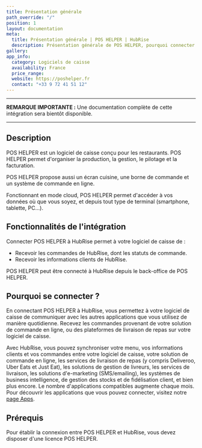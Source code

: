 ```yaml
---
title: Présentation générale
path_override: "/"
position: 1
layout: documentation
meta:
  title: Présentation générale | POS HELPER | HubRise
  description: Présentation générale de POS HELPER, pourquoi connecter votre logiciel de caisse à HubRise et les fonctionnalités de l'intégration avec HubRise. Synchronisez vos données.
gallery:
app_info:
  category: Logiciels de caisse
  availability: France
  price_range:
  website: https://poshelper.fr
  contact: "+33 9 72 41 51 12"
---
```


---

**REMARQUE IMPORTANTE :** Une documentation complète de cette intégration sera bientôt disponible.

---

## Description

POS HELPER est un logiciel de caisse conçu pour les restaurants. POS HELPER permet d'organiser la production, la gestion, le pilotage et la facturation.

POS HELPER propose aussi un écran cuisine, une borne de commande et un système de commande en ligne.

Fonctionnant en mode cloud, POS HELPER permet d'accéder à vos données où que vous soyez, et depuis tout type de terminal (smartphone, tablette, PC...).

## Fonctionnalités de l'intégration

Connecter POS HELPER à HubRise permet à votre logiciel de caisse de :

- Recevoir les commandes de HubRise, dont les statuts de commande.
- Recevoir les informations clients de HubRise.

POS HELPER peut être connecté à HubRise depuis le back-office de POS HELPER.

## Pourquoi se connecter ?

En connectant POS HELPER à HubRise, vous permettez à votre logiciel de caisse de communiquer avec les autres applications que vous utilisez de manière quotidienne. Recevez les commandes provenant de votre solution de commande en ligne, ou des plateformes de livraison de repas sur votre logiciel de caisse.

Avec HubRise, vous pouvez synchroniser votre menu, vos informations clients et vos commandes entre votre logiciel de caisse, votre solution de commande en ligne, les services de livraison de repas (y compris Deliveroo, Uber Eats et Just Eat), les solutions de gestion de livreurs, les services de livraison, les solutions d'e-marketing (SMS/emailing), les systèmes de business intelligence, de gestion des stocks et de fidélisation client, et bien plus encore. Le nombre d'applications compatibles augmente chaque mois. Pour découvrir les applications que vous pouvez connecter, visitez notre [page Apps](/apps).

## Prérequis

Pour établir la connexion entre POS HELPER et HubRise, vous devez disposer d'une licence POS HELPER.
